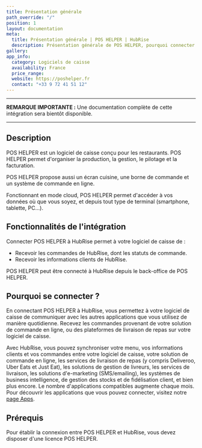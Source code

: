 ```yaml
---
title: Présentation générale
path_override: "/"
position: 1
layout: documentation
meta:
  title: Présentation générale | POS HELPER | HubRise
  description: Présentation générale de POS HELPER, pourquoi connecter votre logiciel de caisse à HubRise et les fonctionnalités de l'intégration avec HubRise. Synchronisez vos données.
gallery:
app_info:
  category: Logiciels de caisse
  availability: France
  price_range:
  website: https://poshelper.fr
  contact: "+33 9 72 41 51 12"
---
```


---

**REMARQUE IMPORTANTE :** Une documentation complète de cette intégration sera bientôt disponible.

---

## Description

POS HELPER est un logiciel de caisse conçu pour les restaurants. POS HELPER permet d'organiser la production, la gestion, le pilotage et la facturation.

POS HELPER propose aussi un écran cuisine, une borne de commande et un système de commande en ligne.

Fonctionnant en mode cloud, POS HELPER permet d'accéder à vos données où que vous soyez, et depuis tout type de terminal (smartphone, tablette, PC...).

## Fonctionnalités de l'intégration

Connecter POS HELPER à HubRise permet à votre logiciel de caisse de :

- Recevoir les commandes de HubRise, dont les statuts de commande.
- Recevoir les informations clients de HubRise.

POS HELPER peut être connecté à HubRise depuis le back-office de POS HELPER.

## Pourquoi se connecter ?

En connectant POS HELPER à HubRise, vous permettez à votre logiciel de caisse de communiquer avec les autres applications que vous utilisez de manière quotidienne. Recevez les commandes provenant de votre solution de commande en ligne, ou des plateformes de livraison de repas sur votre logiciel de caisse.

Avec HubRise, vous pouvez synchroniser votre menu, vos informations clients et vos commandes entre votre logiciel de caisse, votre solution de commande en ligne, les services de livraison de repas (y compris Deliveroo, Uber Eats et Just Eat), les solutions de gestion de livreurs, les services de livraison, les solutions d'e-marketing (SMS/emailing), les systèmes de business intelligence, de gestion des stocks et de fidélisation client, et bien plus encore. Le nombre d'applications compatibles augmente chaque mois. Pour découvrir les applications que vous pouvez connecter, visitez notre [page Apps](/apps).

## Prérequis

Pour établir la connexion entre POS HELPER et HubRise, vous devez disposer d'une licence POS HELPER.
